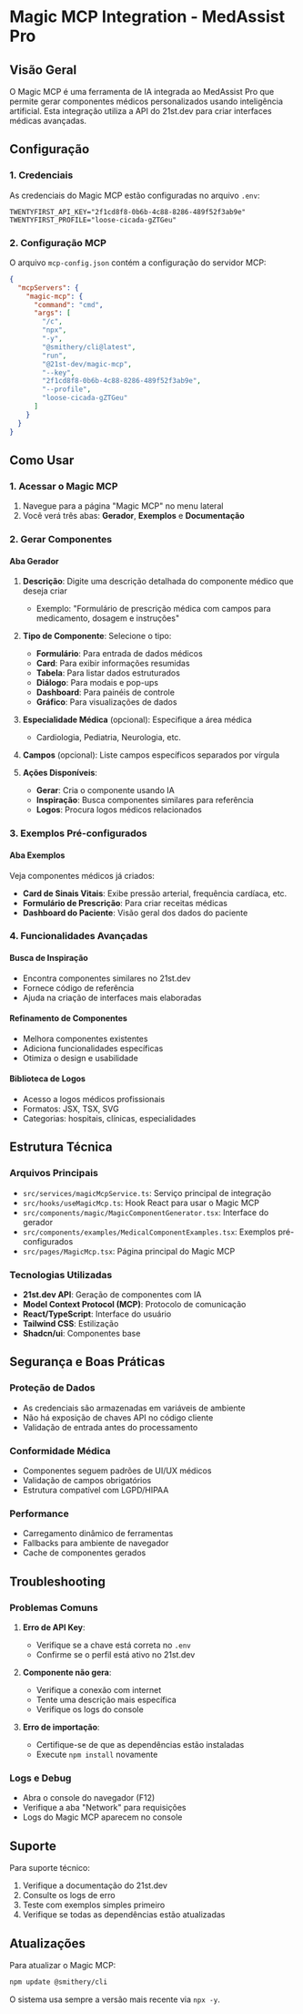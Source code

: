# Magic MCP Integration - MedAssist Pro

## Visão Geral

O Magic MCP é uma ferramenta de IA integrada ao MedAssist Pro que permite gerar componentes médicos personalizados usando inteligência artificial. Esta integração utiliza a API do 21st.dev para criar interfaces médicas avançadas.

## Configuração

### 1. Credenciais

As credenciais do Magic MCP estão configuradas no arquivo `.env`:

```env
TWENTYFIRST_API_KEY="2f1cd8f8-0b6b-4c88-8286-489f52f3ab9e"
TWENTYFIRST_PROFILE="loose-cicada-gZTGeu"
```

### 2. Configuração MCP

O arquivo `mcp-config.json` contém a configuração do servidor MCP:

```json
{
  "mcpServers": {
    "magic-mcp": {
      "command": "cmd",
      "args": [
        "/c",
        "npx",
        "-y",
        "@smithery/cli@latest",
        "run",
        "@21st-dev/magic-mcp",
        "--key",
        "2f1cd8f8-0b6b-4c88-8286-489f52f3ab9e",
        "--profile",
        "loose-cicada-gZTGeu"
      ]
    }
  }
}
```

## Como Usar

### 1. Acessar o Magic MCP

1. Navegue para a página "Magic MCP" no menu lateral
2. Você verá três abas: **Gerador**, **Exemplos** e **Documentação**

### 2. Gerar Componentes

#### Aba Gerador

1. **Descrição**: Digite uma descrição detalhada do componente médico que deseja criar
   - Exemplo: "Formulário de prescrição médica com campos para medicamento, dosagem e instruções"

2. **Tipo de Componente**: Selecione o tipo:
   - **Formulário**: Para entrada de dados médicos
   - **Card**: Para exibir informações resumidas
   - **Tabela**: Para listar dados estruturados
   - **Diálogo**: Para modais e pop-ups
   - **Dashboard**: Para painéis de controle
   - **Gráfico**: Para visualizações de dados

3. **Especialidade Médica** (opcional): Especifique a área médica
   - Cardiologia, Pediatria, Neurologia, etc.

4. **Campos** (opcional): Liste campos específicos separados por vírgula

5. **Ações Disponíveis**:
   - **Gerar**: Cria o componente usando IA
   - **Inspiração**: Busca componentes similares para referência
   - **Logos**: Procura logos médicos relacionados

### 3. Exemplos Pré-configurados

#### Aba Exemplos

Veja componentes médicos já criados:

- **Card de Sinais Vitais**: Exibe pressão arterial, frequência cardíaca, etc.
- **Formulário de Prescrição**: Para criar receitas médicas
- **Dashboard do Paciente**: Visão geral dos dados do paciente

### 4. Funcionalidades Avançadas

#### Busca de Inspiração

- Encontra componentes similares no 21st.dev
- Fornece código de referência
- Ajuda na criação de interfaces mais elaboradas

#### Refinamento de Componentes

- Melhora componentes existentes
- Adiciona funcionalidades específicas
- Otimiza o design e usabilidade

#### Biblioteca de Logos

- Acesso a logos médicos profissionais
- Formatos: JSX, TSX, SVG
- Categorias: hospitais, clínicas, especialidades

## Estrutura Técnica

### Arquivos Principais

- `src/services/magicMcpService.ts`: Serviço principal de integração
- `src/hooks/useMagicMcp.ts`: Hook React para usar o Magic MCP
- `src/components/magic/MagicComponentGenerator.tsx`: Interface do gerador
- `src/components/examples/MedicalComponentExamples.tsx`: Exemplos pré-configurados
- `src/pages/MagicMcp.tsx`: Página principal do Magic MCP

### Tecnologias Utilizadas

- **21st.dev API**: Geração de componentes com IA
- **Model Context Protocol (MCP)**: Protocolo de comunicação
- **React/TypeScript**: Interface do usuário
- **Tailwind CSS**: Estilização
- **Shadcn/ui**: Componentes base

## Segurança e Boas Práticas

### Proteção de Dados

- As credenciais são armazenadas em variáveis de ambiente
- Não há exposição de chaves API no código cliente
- Validação de entrada antes do processamento

### Conformidade Médica

- Componentes seguem padrões de UI/UX médicos
- Validação de campos obrigatórios
- Estrutura compatível com LGPD/HIPAA

### Performance

- Carregamento dinâmico de ferramentas
- Fallbacks para ambiente de navegador
- Cache de componentes gerados

## Troubleshooting

### Problemas Comuns

1. **Erro de API Key**:
   - Verifique se a chave está correta no `.env`
   - Confirme se o perfil está ativo no 21st.dev

2. **Componente não gera**:
   - Verifique a conexão com internet
   - Tente uma descrição mais específica
   - Verifique os logs do console

3. **Erro de importação**:
   - Certifique-se de que as dependências estão instaladas
   - Execute `npm install` novamente

### Logs e Debug

- Abra o console do navegador (F12)
- Verifique a aba "Network" para requisições
- Logs do Magic MCP aparecem no console

## Suporte

Para suporte técnico:

1. Verifique a documentação do 21st.dev
2. Consulte os logs de erro
3. Teste com exemplos simples primeiro
4. Verifique se todas as dependências estão atualizadas

## Atualizações

Para atualizar o Magic MCP:

```bash
npm update @smithery/cli
```

O sistema usa sempre a versão mais recente via `npx -y`.